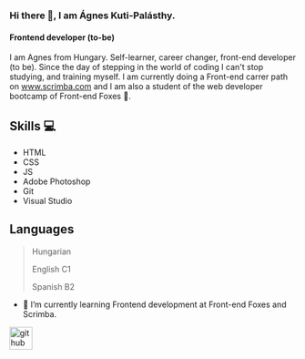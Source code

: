 
### Hi there 👋, I am Ágnes Kuti-Palásthy.
#### Frontend developer (to-be)

I am Agnes from Hungary. Self-learner, career changer, front-end developer (to be). Since the day of stepping in the world of coding I can't stop studying, and training myself. I am currently doing a Front-end carrer path on www.scrimba.com and I am also a student of the web developer bootcamp of Front-end Foxes :fox_face:. 

## Skills 💻
 - HTML
 - CSS
 - JS
 - Adobe Photoshop
 - Git
 - Visual Studio


## Languages

>Hungarian 
>
>English C1
>
>Spanish B2


- 🌱 I’m currently learning Frontend development at Front-end Foxes and Scrimba. 


[<img src='https://cdn.jsdelivr.net/npm/simple-icons@3.0.1/icons/github.svg' alt='github' height='40'>](https://github.com/agnesnora)  



 

